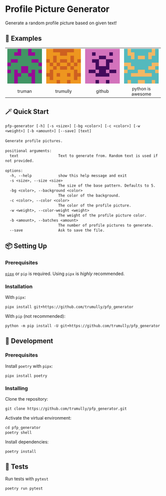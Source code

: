# Profile Picture Generator
Generate a random profile picture based on given text!

## 🔎 Examples
<table>
    <tr>
        <td><img src="examples/truman.png" alt="truman" width="100%" height="100%"></td>
        <td><img src="examples/trumully.png" alt="trumully" width="100%" height="100%"></td>
        <td><img src="examples/github.png" alt="github" width="100%" height="100%"></td>
        <td><img src="examples/python is awesome.png" alt="python is awesome" width="100%" height="100%"></td>
    </tr>
    <tr align="center">
      <td width="25%">truman</td>
      <td width="25%">trumully</td>
      <td width="25%">github</td>
      <td width="25%">python is awesome</td>
    </tr>
</table>

## 🪄 Quick Start
```shell
pfp-generator [-h] [-s <size>] [-bg <color>] [-c <color>] [-w <weight>] [-b <amount>] [--save] [text]

Generate profile pictures.

positional arguments:
  text                  Text to generate from. Random text is used if not provided.

options:
  -h, --help            show this help message and exit
  -s <size>, --size <size>
                        The size of the base pattern. Defaults to 5.
  -bg <color>, --background <color>
                        The color of the background.
  -c <color>, --color <color>
                        The color of the profile picture.
  -w <weight>, --color-weight <weight>
                        The weight of the profile picture color.
  -b <amount>, --batches <amount>
                        The number of profile pictures to generate.
  --save                Ask to save the file.
```

## 📦 Setting Up
### Prerequisites
[`pipx`](https://pipx.pypa.io/stable/installation/) or `pip` is required. Using `pipx` is *highly* recommended.

### Installation
With `pipx`:
```shell
pipx install git+https://github.com/trumully/pfp_generator
```

With `pip` (not recommended):
```shell
python -m pip install -U git+https://github.com/trumully/pfp_generator
```

## 🧰 Development
### Prerequisites
Install `poetry` with `pipx`:
```shell
pipx install poetry
```
### Installing
Clone the repository:
```shell
git clone https://github.com/trumully/pfp_generator.git
```
Activate the virtual environment:
```shell
cd pfp_generator
poetry shell
```
Install dependencies:
```shell
poetry install
```

## 🧬 Tests
Run tests with `pytest`
```shell
poetry run pytest
```